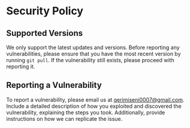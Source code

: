 # Security Policy

## Supported Versions
We only support the latest updates and versions. Before reporting any vulnerabilities, please ensure that you have the most recent version by running `git pull`. If the vulnerability still exists, please proceed with reporting it.

## Reporting a Vulnerability
To report a vulnerability, please email us at qerimiseni0007@gmail.com. Include a detailed description of how you exploited and discovered the vulnerability, explaining the steps you took. Additionally, provide instructions on how we can replicate the issue.
